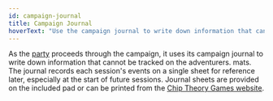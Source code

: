 ```yaml
---
id: campaign-journal
title: Campaign Journal
hoverText: "Use the campaign journal to write down information that cannot be tracked on the adventurers. mats."
---
```


As the [party](/docs/all/glossary/party) proceeds through the campaign, it uses its campaign journal to write down information that cannot be tracked on the adventurers. mats. The journal records each session's events on a single sheet for reference later, especially at the start of future sessions. Journal sheets are provided on the included pad or can be printed from the [Chip Theory Games website](https://chiptheorygames.com/support/the-elder-scrolls-support/).